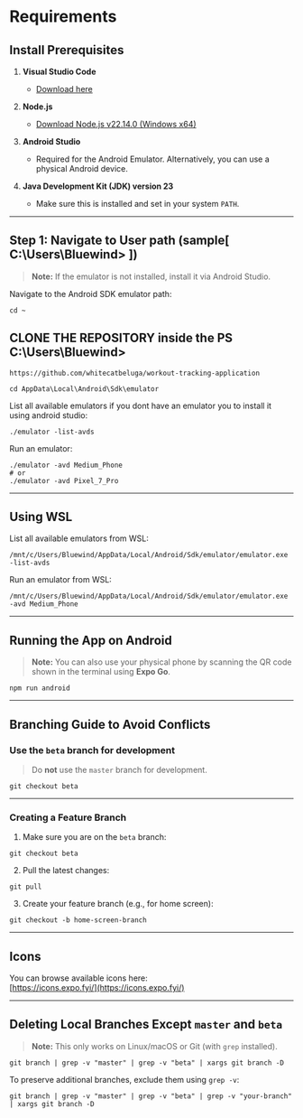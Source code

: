 # Requirements

## Install Prerequisites

1. **Visual Studio Code**

   - [Download here](https://code.visualstudio.com/download)

2. **Node.js**

   - [Download Node.js v22.14.0 (Windows x64)](https://nodejs.org/dist/v22.14.0/node-v22.14.0-x64.msi)

3. **Android Studio**

   - Required for the Android Emulator. Alternatively, you can use a physical Android device.

4. **Java Development Kit (JDK) version 23**
   - Make sure this is installed and set in your system `PATH`.

---

## Step 1: Navigate to User path (sample[ C:\Users\Bluewind> ])

> **Note:** If the emulator is not installed, install it via Android Studio.

Navigate to the Android SDK emulator path:

```
cd ~
```

## CLONE THE REPOSITORY inside the PS C:\Users\Bluewind>

```
https://github.com/whitecatbeluga/workout-tracking-application
```

```
cd AppData\Local\Android\Sdk\emulator
```

List all available emulators if you dont have an emulator you to install it using android studio:

```
./emulator -list-avds
```

Run an emulator:

```
./emulator -avd Medium_Phone
# or
./emulator -avd Pixel_7_Pro
```

---

## Using WSL

List all available emulators from WSL:

```
/mnt/c/Users/Bluewind/AppData/Local/Android/Sdk/emulator/emulator.exe -list-avds
```

Run an emulator from WSL:

```
/mnt/c/Users/Bluewind/AppData/Local/Android/Sdk/emulator/emulator.exe -avd Medium_Phone
```

---

## Running the App on Android

> **Note:** You can also use your physical phone by scanning the QR code shown in the terminal using **Expo Go**.

```
npm run android
```

---

## Branching Guide to Avoid Conflicts

### Use the `beta` branch for development

> Do **not** use the `master` branch for development.

```
git checkout beta
```

---

### Creating a Feature Branch

1. Make sure you are on the `beta` branch:

```
git checkout beta
```

2. Pull the latest changes:

```
git pull
```

3. Create your feature branch (e.g., for home screen):

```
git checkout -b home-screen-branch
```

---

## Icons

You can browse available icons here:  
[https://icons.expo.fyi/](https://icons.expo.fyi/)

---

## Deleting Local Branches Except `master` and `beta`

> **Note:** This only works on Linux/macOS or Git (with `grep` installed).

```
git branch | grep -v "master" | grep -v "beta" | xargs git branch -D
```

To preserve additional branches, exclude them using `grep -v`:

```
git branch | grep -v "master" | grep -v "beta" | grep -v "your-branch" | xargs git branch -D
```
